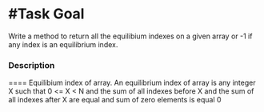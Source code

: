 #Task Goal
====
Write a method to return all the equilibium indexes on a given array or -1 if 
any index is an equilibrium index.

### Description
====
Equilibium index of array. An equilibrium index of array is any integer
X such that 0 <= X < N and the sum of all indexes before X and the sum of all 
indexes after X are equal and sum of zero elements is equal 0


